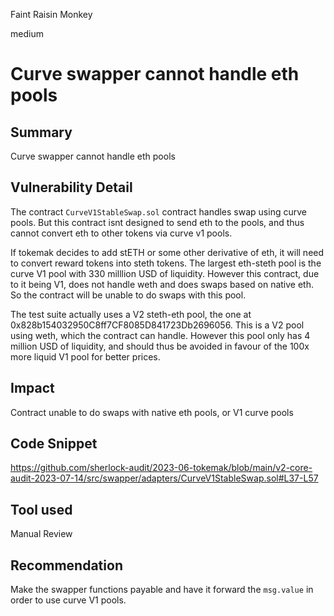 Faint Raisin Monkey

medium

# Curve swapper cannot handle eth pools
## Summary

Curve swapper cannot handle eth pools

## Vulnerability Detail

The contract `CurveV1StableSwap.sol` contract handles swap using curve pools. But this contract isnt designed to send eth to the pools, and thus cannot convert eth to other tokens via curve v1 pools.

If tokemak decides to add stETH or some other derivative of eth, it will need to convert reward tokens into steth tokens. The largest eth-steth pool is the curve V1 pool with 330 milllion USD of liquidity. However this contract, due to it being V1, does not handle weth and does swaps based on native eth. So the contract will be unable to do swaps with this pool.

The test suite actually uses a V2 steth-eth pool, the one at 0x828b154032950C8ff7CF8085D841723Db2696056. This is a V2 pool using weth, which the contract can handle. However this pool only has 4 million USD of liquidity, and should thus be avoided in favour of the 100x more liquid V1 pool for better prices.

## Impact

Contract unable to do swaps with native eth pools, or V1 curve pools

## Code Snippet

https://github.com/sherlock-audit/2023-06-tokemak/blob/main/v2-core-audit-2023-07-14/src/swapper/adapters/CurveV1StableSwap.sol#L37-L57

## Tool used

Manual Review

## Recommendation

Make the swapper functions payable and have it forward the `msg.value` in order to use curve V1 pools.
